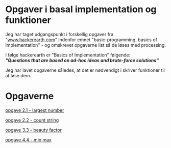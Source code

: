# Opgaver i basal implementation og funktioner

Jeg har taget udgangspunkt i forskellig opgaver fra "www.hackerearth.com" indenfor emnet "basic-programming, basics of Implementation" - og omskrevet opgaverne list så de løses med processing.

I følge hackerearth er "Basics of Implementation" følgende:        
***"Questions that are based on ad-hoc ideas and brute-force solutions"***

Jeg har lavet opgaverne således, at det er nødvendigt i skriver funktioner til at løse dem.

# Opgaverne

[opgave 2.1 - largest number](opgave1_storst.md)

[opgave 2.2 - count string](opgave2_count.md)

[opgave 3.3 - beauty factor](opgave3_beautyfactor.md)

[opgave 4.4 - min max](opgave4_minmax.md)